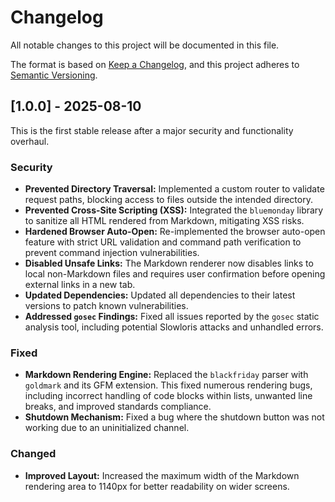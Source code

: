 # Changelog

All notable changes to this project will be documented in this file.

The format is based on [Keep a Changelog](https://keepachangelog.com/en/1.0.0/),
and this project adheres to [Semantic Versioning](https://semver.org/spec/v2.0.0.html).

## [1.0.0] - 2025-08-10

This is the first stable release after a major security and functionality overhaul.

### Security
- **Prevented Directory Traversal:** Implemented a custom router to validate request paths, blocking access to files outside the intended directory.
- **Prevented Cross-Site Scripting (XSS):** Integrated the `bluemonday` library to sanitize all HTML rendered from Markdown, mitigating XSS risks.
- **Hardened Browser Auto-Open:** Re-implemented the browser auto-open feature with strict URL validation and command path verification to prevent command injection vulnerabilities.
- **Disabled Unsafe Links:** The Markdown renderer now disables links to local non-Markdown files and requires user confirmation before opening external links in a new tab.
- **Updated Dependencies:** Updated all dependencies to their latest versions to patch known vulnerabilities.
- **Addressed `gosec` Findings:** Fixed all issues reported by the `gosec` static analysis tool, including potential Slowloris attacks and unhandled errors.

### Fixed
- **Markdown Rendering Engine:** Replaced the `blackfriday` parser with `goldmark` and its GFM extension. This fixed numerous rendering bugs, including incorrect handling of code blocks within lists, unwanted line breaks, and improved standards compliance.
- **Shutdown Mechanism:** Fixed a bug where the shutdown button was not working due to an uninitialized channel.

### Changed
- **Improved Layout:** Increased the maximum width of the Markdown rendering area to 1140px for better readability on wider screens.
